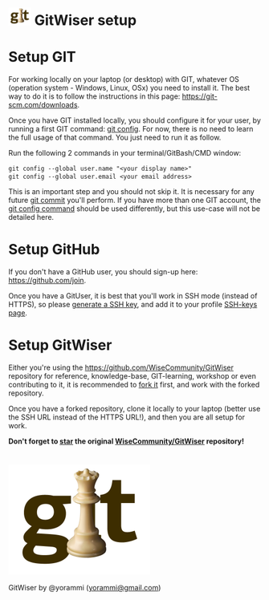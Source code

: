 # ![GitWiser](../../resources/images/GitWiser-logo-smaller.png) GitWiser setup

# Setup GIT
For working locally on your laptop (or desktop) with GIT, whatever OS (operation system - Windows, Linux, OSx) you need to install it. The best way to do it is to follow the instructions in this page: https://git-scm.com/downloads.

Once you have GIT installed locally, you should configure it for your user, by running a first GIT command: [git config](../../git/commands/git-config.md). For now, there is no need to learn the full usage of that command. You just need to run it as follow.

Run the following 2 commands in your terminal/GitBash/CMD window:
```
git config --global user.name "<your display name>"
git config --global user.email <your email address>
```

This is an important step and you should not skip it. It is necessary for any future [git commit](../../git/commands/git-commit.md) you'll perform. If you have more than one GIT account, the [git config command](../../git/commands/git-config.md) should be used differently, but this use-case will not be detailed here.

# Setup GitHub
If you don't have a GitHub user, you should sign-up here: https://github.com/join.

Once you have a GitUser, it is best that you'll work in SSH mode (instead of HTTPS), so please [generate a SSH key](https://help.github.com/en/github/authenticating-to-github/checking-for-existing-ssh-keys), and add it to your profile [SSH-keys page](https://help.github.com/en/github/authenticating-to-github/adding-a-new-ssh-key-to-your-github-account).

# Setup GitWiser
Either you're using the https://github.com/WiseCommunity/GitWiser repository for reference, knowledge-base, GIT-learning, workshop or even contributing to it, it is recommended to [fork it](https://help.github.com/en/github/getting-started-with-github/fork-a-repo) first, and work with the forked repository.

Once you have a forked repository, clone it locally to your laptop (better use the SSH URL instead of the HTTPS URL!), and then you are all setup for work.

**Don't forget to [star](https://help.github.com/en/github/getting-started-with-github/saving-repositories-with-stars) the original [WiseCommunity/GitWiser](https://github.com/WiseCommunity/GitWiser) repository!**
#
![GitWiser](../../resources/images/GitWiser-logo.png)

GitWiser by @yorammi (yorammi@gmail.com)
